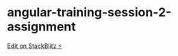 # angular-training-session-2-assignment

[Edit on StackBlitz ⚡️](https://stackblitz.com/edit/angular-training-session-2-assignment)
